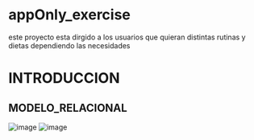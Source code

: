 # appOnly_exercise
este proyecto esta dirgido a los usuarios que quieran distintas rutinas y dietas dependiendo las necesidades 
# INTRODUCCION
## MODELO_RELACIONAL
![image](https://github.com/elsagallegos/appOnly_exercise/assets/169268131/8e941fdb-ebc5-4a53-a0d7-33833fa101cf)
![image](modelo.jpg)
